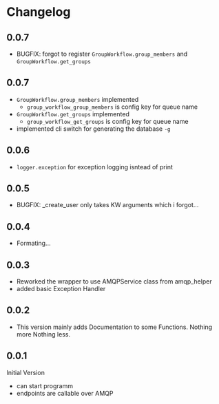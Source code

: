 # Changelog

## 0.0.7
* BUGFIX: forgot to register `GroupWorkflow.group_members` and `GroupWorkflow.get_groups`
## 0.0.7
* `GroupWorkflow.group_members` implemented
  * `group_workflow_group_members` is config key for queue name
* `GroupWorkflow.get_groups` implemented
  * `group_workflow_get_groups` is config key for queue name
* implemented cli switch for generating the database `-g`
## 0.0.6
* `logger.exception` for exception logging isntead of print
## 0.0.5
* BUGFIX: _create_user only takes KW arguments which i forgot...
## 0.0.4
* Formating...
## 0.0.3
* Reworked the wrapper to use AMQPService class from amqp_helper
* added basic Exception Handler
## 0.0.2
* This version mainly adds Documentation to some Functions. Nothing more Nothing less.
## 0.0.1
Initial Version
* can start programm
* endpoints are callable over AMQP
